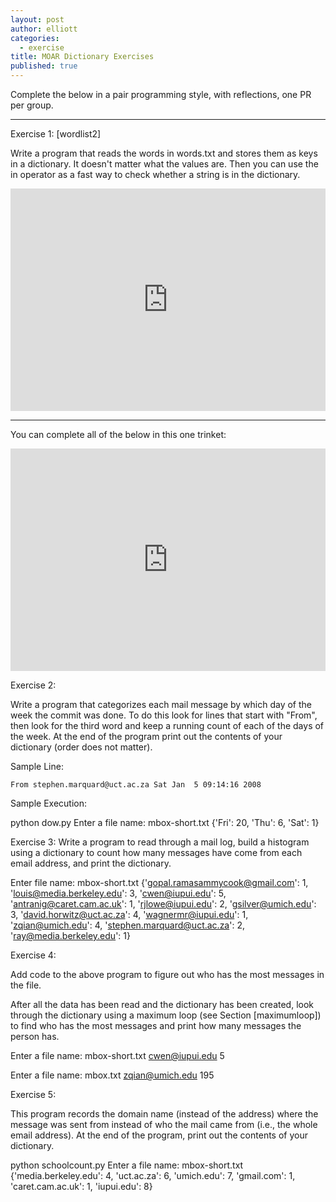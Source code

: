 ```yaml
---
layout: post
author: elliott
categories:
  - exercise
title: MOAR Dictionary Exercises
published: true
---
```



Complete the below in a pair programming style, with reflections, one PR per group.

___

Exercise 1: [wordlist2]

Write a program that reads the words in words.txt and stores them as keys in a dictionary. It doesn't 
matter what the values are. Then you can use the in operator as a fast way to check whether a string is in the dictionary.

<iframe src="https://trinket.io/embed/python3/d2a4bf04f5" width="100%" height="356" frameborder="0" marginwidth="0" marginheight="0" allowfullscreen></iframe>

___

You can complete all of the below in this one trinket:

<iframe src="https://trinket.io/embed/python3/a2178ed680" width="100%" height="356" frameborder="0" marginwidth="0" marginheight="0" allowfullscreen></iframe>

Exercise 2: 

Write a program that categorizes each mail message by which day of the week the commit was done. 
To do this look for lines that start with "From", then look for the third word and keep a running 
count of each of the days of the week. At the end of the program print out the contents of your dictionary (order does not matter).

Sample Line:

    From stephen.marquard@uct.ac.za Sat Jan  5 09:14:16 2008
    
Sample Execution:

python dow.py
Enter a file name: mbox-short.txt
{'Fri': 20, 'Thu': 6, 'Sat': 1}

Exercise 3: 
Write a program to read through a mail log, build a histogram using 
a dictionary to count how many messages have come from each email address, and print the dictionary.

Enter file name: mbox-short.txt
{'gopal.ramasammycook@gmail.com': 1, 'louis@media.berkeley.edu': 3,
'cwen@iupui.edu': 5, 'antranig@caret.cam.ac.uk': 1,
'rjlowe@iupui.edu': 2, 'gsilver@umich.edu': 3,
'david.horwitz@uct.ac.za': 4, 'wagnermr@iupui.edu': 1,
'zqian@umich.edu': 4, 'stephen.marquard@uct.ac.za': 2,
'ray@media.berkeley.edu': 1}

Exercise 4: 

Add code to the above program to figure out who has the most messages in the file.

After all the data has been read and the dictionary has been created, look through 
the dictionary using a maximum loop (see Section [maximumloop]) to find who has the 
most messages and print how many messages the person has.

Enter a file name: mbox-short.txt
cwen@iupui.edu 5

Enter a file name: mbox.txt
zqian@umich.edu 195

Exercise 5: 

This program records the domain name (instead of the address) where the message was 
sent from instead of who the mail came from (i.e., the whole email address). At the 
end of the program, print out the contents of your dictionary.

python schoolcount.py
Enter a file name: mbox-short.txt
{'media.berkeley.edu': 4, 'uct.ac.za': 6, 'umich.edu': 7,
'gmail.com': 1, 'caret.cam.ac.uk': 1, 'iupui.edu': 8}